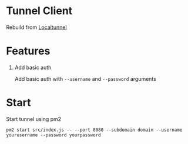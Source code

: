 # Tunnel Client

Rebuild from [Localtunnel](https://github.com/localtunnel/localtunnel)

# Features

1. Add basic auth

    Add basic auth with `--username` and `--password` arguments

# Start

Start tunnel using pm2

```
pm2 start src/index.js -- --port 8080 --subdomain domain --username yourusername --password yourpassword
```